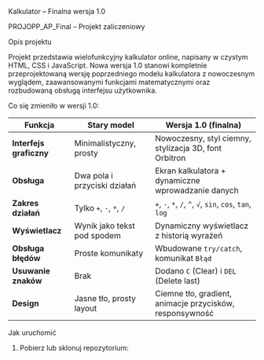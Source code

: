 Kalkulator – Finalna wersja 1.0

PROJOPP_AP_Final – Projekt zaliczeniowy

Opis projektu

Projekt przedstawia wielofunkcyjny kalkulator online, napisany w czystym HTML, CSS i JavaScript.
Nowa wersja 1.0 stanowi kompletnie przeprojektowaną wersję poprzedniego modelu kalkulatora z nowoczesnym wyglądem, zaawansowanymi funkcjami matematycznymi oraz rozbudowaną obsługą interfejsu użytkownika.

Co się zmieniło w wersji 1.0:

| Funkcja                  | Stary model                      | Wersja 1.0 (finalna)                                      |
|--------------------------|----------------------------------|-----------------------------------------------------------|
| **Interfejs graficzny**  | Minimalistyczny, prosty          | Nowoczesny, styl ciemny, stylizacja 3D, font Orbitron     |
| **Obsługa**              | Dwa pola i przyciski działań     | Ekran kalkulatora + dynamiczne wprowadzanie danych        |
| **Zakres działań**       | Tylko `+`, `-`, `*`, `/`         | `+`, `-`, `*`, `/`, `^`, `√`, `sin`, `cos`, `tan`, `log`  |
| **Wyświetlacz**          | Wynik jako tekst pod spodem      | Dynamiczny wyświetlacz z historią wyrażeń                 |
| **Obsługa błędów**       | Proste komunikaty                | Wbudowane `try/catch`, komunikat `Błąd`                   |
| **Usuwanie znaków**      | Brak                             | Dodano `C` (Clear) i `DEL` (Delete last)                  |
| **Design**               | Jasne tło, prosty layout         | Ciemne tło, gradient, animacje przycisków, responsywność  |


Jak uruchomić

1. Pobierz lub sklonuj repozytorium:
